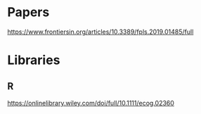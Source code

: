 # Papers

https://www.frontiersin.org/articles/10.3389/fpls.2019.01485/full

# Libraries

## R

https://onlinelibrary.wiley.com/doi/full/10.1111/ecog.02360
